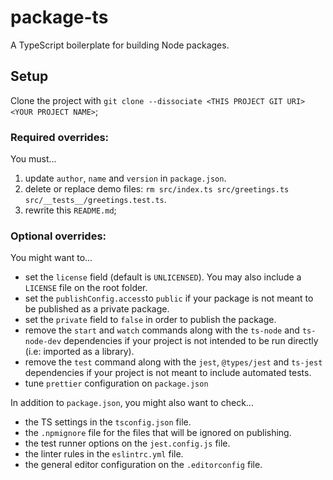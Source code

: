 # package-ts

A TypeScript boilerplate for building Node packages.

## Setup

Clone the project with `git clone --dissociate <THIS PROJECT GIT URI> <YOUR PROJECT NAME>`;

### **Required** overrides:

You must...

1. update `author`, `name` and `version` in `package.json`.
2. delete or replace demo files: `rm src/index.ts src/greetings.ts src/__tests__/greetings.test.ts`.
3. rewrite this `README.md`;

### **Optional** overrides:

You might want to...

- set the `license` field (default is `UNLICENSED`). You may also include a `LICENSE` file on the root folder.
- set the `publishConfig.access`to `public` if your package is not meant to be published as a private package.
- set the `private` field to `false` in order to publish the package.
- remove the `start` and `watch` commands along with the `ts-node` and `ts-node-dev` dependencies if your project is not intended to be run directly (i.e: imported as a library).
- remove the `test` command along with the `jest`, `@types/jest` and `ts-jest` dependencies if your project is not meant to include automated tests.
- tune `prettier` configuration on `package.json`

In addition to `package.json`, you might also want to check...

- the TS settings in the `tsconfig.json` file.
- the `.npmignore` file for the files that will be ignored on publishing.
- the test runner options on the `jest.config.js` file.
- the linter rules in the `eslintrc.yml` file.
- the general editor configuration on the `.editorconfig` file.
